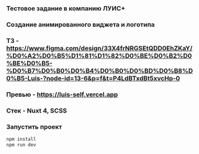### Тестовое задание в компанию ЛУИС+

### Создание анимированного виджета и логотипа 

### ТЗ - https://www.figma.com/design/33X4frNRGSEtQDD0EhZKaY/%D0%A2%D0%B5%D1%81%D1%82%D0%BE%D0%B2%D0%BE%D0%B5-%D0%B7%D0%B0%D0%B4%D0%B0%D0%BD%D0%B8%D0%B5-Luis-?node-id=13-6&p=f&t=P4LdBTxdBt5xvcHp-0

### Превью - https://luis-self.vercel.app

### Стек - Nuxt 4, SCSS

### Запустить проект

```sh
npm install
npm run dev
```

